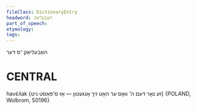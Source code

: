 ```yaml
---
fileClass: DictionaryEntry
headword: האַבעליאַק
part_of_speech: 
etymology: 
tags: 
---
```

האַבעליאַק
־ס
דער

CENTRAL
========

havɛ́ʎak {זע נאָר דעם ה' וואָס ער האָט זיך אָנגעטון — אַז ס'פּאַסט ניט} {POLAND, Wolbrom, 50196}